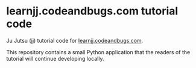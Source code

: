 # learnjj.codeandbugs.com tutorial code

Ju Jutsu (jj) tutorial code for
[learnjj.codeandbugs.com](https://learnjj.codeandbugs.com).

This repository contains a small Python application that the readers of the
tutorial will continue developing locally.
